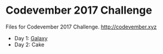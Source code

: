# Codevember 2017 Challenge
Files for Codevember 2017 Challenge. http://codevember.xyz

- Day 1: [Galaxy](https://codepen.io/digilou/pen/EbVEdP)
- Day 2: Cake

